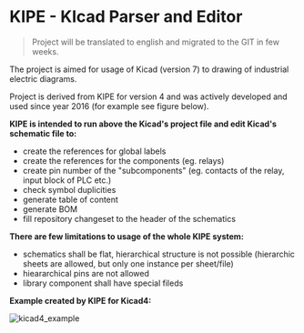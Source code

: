 # KIPE - KIcad Parser and Editor

>Project will be translated to english and migrated to the GIT in few weeks.

The project is aimed for usage of Kicad (version 7) to drawing of industrial electric diagrams.

Project is derived from KIPE for version 4 and was actively developed and used since year 2016 (for example see figure below).

__KIPE is intended to run above the Kicad's project file and edit Kicad's schematic file to:__
* create the references for global labels
* create the references for the components (eg. relays)
* create pin number of the "subcomponents" (eg. contacts of the relay, input block of PLC etc.)
* check symbol duplicities
* generate table of content 
* generate BOM
* fill repository changeset to the header of the schematics

__There are few limitations to usage of the whole KIPE system:__
* schematics shall be flat, hierarchical structure is not possible (hierarchic sheets are allowed, but only one instance per sheet/file)
* hieararchical pins are not allowed
* library component shall have special fileds

__Example created by KIPE for Kicad4:__

![kicad4_example](https://user-images.githubusercontent.com/124931409/222565988-7076cebb-986b-4b37-a39e-b1f20e59036f.png)

